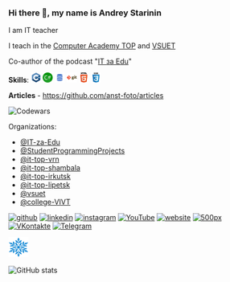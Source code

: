 ### Hi there 👋, my name is Andrey Starinin

I am IT teacher

I teach in the [Computer Academy TOP](https://top-academy.ru/) and [VSUET](https://vsuet.ru)

Co-author of the podcast "[IT за Edu](https://github.com/IT-za-Edu)"

**Skills**: <img height="20" src="https://raw.githubusercontent.com/github/explore/80688e429a7d4ef2fca1e82350fe8e3517d3494d/topics/cpp/cpp.png">  <img height="20" src="https://raw.githubusercontent.com/github/explore/80688e429a7d4ef2fca1e82350fe8e3517d3494d/topics/csharp/csharp.png">  <img height="20" src="https://raw.githubusercontent.com/github/explore/80688e429a7d4ef2fca1e82350fe8e3517d3494d/topics/sql/sql.png">  <img height="20" src="https://raw.githubusercontent.com/github/explore/80688e429a7d4ef2fca1e82350fe8e3517d3494d/topics/git/git.png">  <img height="20" src="https://raw.githubusercontent.com/github/explore/80688e429a7d4ef2fca1e82350fe8e3517d3494d/topics/html/html.png">  <img height="20" src="https://raw.githubusercontent.com/github/explore/80688e429a7d4ef2fca1e82350fe8e3517d3494d/topics/css/css.png">

**Articles** - https://github.com/anst-foto/articles

![Codewars](https://www.codewars.com/users/anst-foto/badges/small)

Organizations:
- [@IT-za-Edu](https://github.com/IT-za-Edu)
- [@StudentProgrammingProjects](https://github.com/StudentProgrammingProjects)
- [@it-top-vrn](https://github.com/it-top-vrn)
- [@it-top-shambala](https://github.com/it-top-shambala)
- [@it-top-irkutsk](https://github.com/it-top-irkutsk)
- [@it-top-lipetsk](https://github.com/it-top-lipetsk)
- [@vsuet](https://github.com/vsuet)
- [@college-VIVT](https://github.com/college-VIVT)

[<img src='https://cdn.jsdelivr.net/npm/simple-icons@3.0.1/icons/github.svg' alt='github' height='40'>](https://github.com/anst-foto)  [<img src='https://cdn.jsdelivr.net/npm/simple-icons@3.0.1/icons/linkedin.svg' alt='linkedin' height='40'>](https://www.linkedin.com/in/starinin-andrey/)  [<img src='https://cdn.jsdelivr.net/npm/simple-icons@3.0.1/icons/instagram.svg' alt='instagram' height='40'>](https://www.instagram.com/anstfoto/)  [<img src='https://cdn.jsdelivr.net/npm/simple-icons@3.0.1/icons/youtube.svg' alt='YouTube' height='40'>](https://www.youtube.com/channel/UC1NBQ7IKptpWo-YLLJkXZlQ)  [<img src='https://cdn.jsdelivr.net/npm/simple-icons@3.0.1/icons/icloud.svg' alt='website' height='40'>](http://anst-foto.ru)  [<img src='https://cdn.jsdelivr.net/npm/simple-icons@3.0.1/icons/500px.svg' alt='500px' height='40'>](https://500px.com/p/andreystarinin)  [<img alt='VKontakte' height='40' src='https://cdn.jsdelivr.net/npm/simple-icons@v3/icons/vk.svg'>](https://vk.com/anst.foto)  [<img alt='Telegram' height='40' src='https://cdn.jsdelivr.net/npm/simple-icons@v3/icons/telegram.svg'>](https://t.me/anst_foto) 

<a href='https://archiveprogram.github.com/'><img src='https://raw.githubusercontent.com/acervenky/animated-github-badges/master/assets/acbadge.gif' width='40' height='40'></a> 

![GitHub stats](https://github-readme-stats.vercel.app/api?username=anst-foto&show_icons=true)
